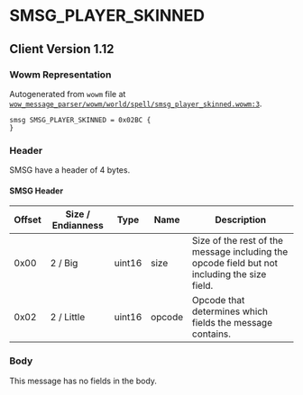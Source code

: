 # SMSG_PLAYER_SKINNED

## Client Version 1.12

### Wowm Representation

Autogenerated from `wowm` file at [`wow_message_parser/wowm/world/spell/smsg_player_skinned.wowm:3`](https://github.com/gtker/wow_messages/tree/main/wow_message_parser/wowm/world/spell/smsg_player_skinned.wowm#L3).
```rust,ignore
smsg SMSG_PLAYER_SKINNED = 0x02BC {
}
```
### Header

SMSG have a header of 4 bytes.

#### SMSG Header

| Offset | Size / Endianness | Type   | Name   | Description |
| ------ | ----------------- | ------ | ------ | ----------- |
| 0x00   | 2 / Big           | uint16 | size   | Size of the rest of the message including the opcode field but not including the size field.|
| 0x02   | 2 / Little        | uint16 | opcode | Opcode that determines which fields the message contains.|

### Body

This message has no fields in the body.


